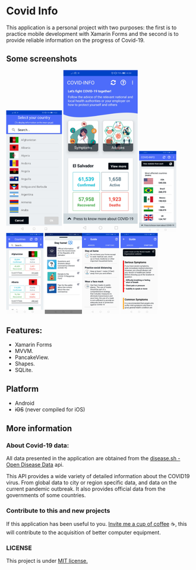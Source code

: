 # Covid Info
This application is a personal project with two purposes: 
the first is to practice mobile development with Xamarin Forms
and the second is to provide reliable information on the progress of Covid-19.

## Some screenshots

<img alt="Country selection screenshot" src="https://raw.githubusercontent.com/ralfId/AppScreenshots/main/App_Covi_Info/screen_1.jpg" width="150"/> <img alt="Main page app screenshot 1" src="https://raw.githubusercontent.com/ralfId/AppScreenshots/main/App_Covi_Info/screen_2.jpg" width="200"/>
<img alt="Main page app screenshot 2" src="https://raw.githubusercontent.com/ralfId/AppScreenshots/main/App_Covi_Info/screen_3.jpg" width="100"/><img alt="countries page app screenshot" src="https://raw.githubusercontent.com/ralfId/AppScreenshots/main/App_Covi_Info/screen_4.jpg" width="100"/>
<img alt="External information about COVID19 screenshot" src="https://raw.githubusercontent.com/ralfId/AppScreenshots/main/App_Covi_Info/screen_5.jpg" width="100"/><img alt="Advices page screenshot" src="https://raw.githubusercontent.com/ralfId/AppScreenshots/main/App_Covi_Info/screen_6.jpg" width="100"/>
<img alt="Symptoms page screenshot" src="https://raw.githubusercontent.com/ralfId/AppScreenshots/main/App_Covi_Info/screen_7.jpg" width="100"/>


## Features:
* Xamarin Forms
* MVVM.
* PancakeView.
* Shapes.
* SQLite.

## Platform
- Android
- ~~iOS~~ (never compiled for iOS)






## More information

### About Covid-19 data:

All data presented in the application are obtained from the [disease.sh - Open Disease Data](https://disease.sh/) api.

This API provides a wide variety of detailed information about the COVID19 virus.
From global data to city or region specific data, and data on the current pandemic outbreak.
It also provides official data from the governments of some countries.


### Contribute to this and new projects
If this application has been useful to you.
[Invite me a cup of coffee](https://paypal.me/rafaelibanezD?locale.x=es_XC) :coffee:, this will contribute to the acquisition of better computer equipment.

### LICENSE
This project is under [MIT license.](https://github.com/ralfId/CovidInfo/blob/master/LICENSE)





